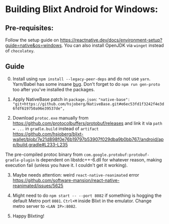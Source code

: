 # Building Blixt Android for Windows:

## Pre-requisites:

Follow the setup guide on https://reactnative.dev/docs/environment-setup?guide=native&os=windows.
You can also install OpenJDK via `winget` instead of `chocolatey`.

## Guide

0. Install using `npm install --legacy-peer-deps` and do not use `yarn`. Yarn/Babel has some insane [bug](https://github.com/babel/babel/discussions/16255). Don't forget to do `npm run gen-proto` too after you've installed the packages.

1. Apply NativeBase patch in `package.json`:
`"native-base": "git+https://github.com/hsjoberg/NativeBase.git#e6ec53fd1f3242f4e3d6fdf619750a96e39537de",`

2. Download `protoc.exe` manually from https://github.com/protocolbuffers/protobuf/releases and link it via `path = ...` in `gradle.build` instead of `artifact`
https://github.com/hsjoberg/blixt-wallet/blob/7e21d898f0e76b19797b53907f029dba9b0bb767/android/app/build.gradle#L233-L235

The pre-compiled protoc binary from `com.google.protobuf:protobuf-gradle-plugin` is dependent on libstdc++-6.dll for whatever reason, making execution fail (unless you have it. I couldn't get it working).

3. Maybe needs attention: weird `react-native-reanimated` error https://github.com/software-mansion/react-native-reanimated/issues/5625 

4. Might need to do `npm start -- --port 8082` if something is hogging the default Metro port `8081`. `Ctrl+M` inside Blixt in the emulator. Change metro server to `<LAN IP>:8082`.

5. Happy Blixting!